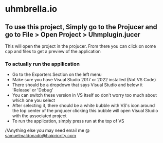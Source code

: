 # uhmbrella.io
## To use this project, Simply go to the Projucer and go to File > Open Project > Uhmplugin.jucer

This will open the project in the projucer.
From there you can click on some cpp and files to get a preview of the application
### To actually run the appllication
- Go to the Exporters Section on the left menu
- Make sure you have Visual Studio 2017 or 2022 installed (Not VS Code)
- There should be a dropdown that says Visual Studio and below it 'Release' or 'Debug'
- You can switch these version in VS itself so don't worry too much about which one you select
- After selecting it, there should be a white bubble with VS's icon around the top center of the projucer
  clicking this bubble will open Visual Studio with the associated project
- To run the application, simply press run at the top of VS

//Anything else you may need email me @ samuelmaldonado@haipriority.com
